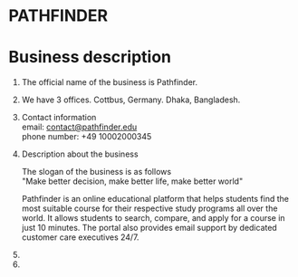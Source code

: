 # PATHFINDER

# Business description

1. The official name of the business is Pathfinder.
2. We have 3 offices. Cottbus, Germany. Dhaka, Bangladesh.
3. Contact information  
   email: contact@pathfinder.edu  
   phone number: +49 10002000345
4. Description about the business

   The slogan of the business is as follows  
   "Make better decision, make better life, make better world"

   Pathfinder is an online educational platform that helps students find the most suitable course for their respective study programs all over the world. It allows students to search, compare, and apply for a course in just 10 minutes. The portal also provides email support by dedicated customer care executives 24/7.

5.
6.
